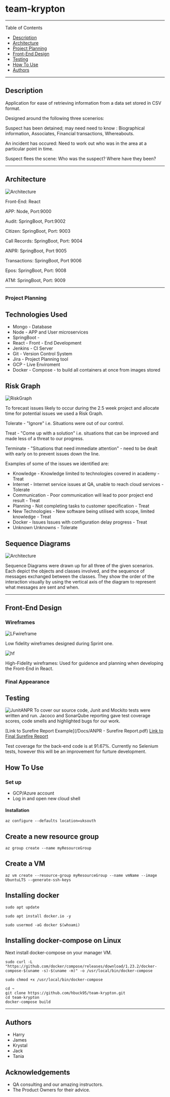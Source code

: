 # team-krypton
---

Table of Contents

- [Description](#description)
- [Architecture](#architecture)
- [Project Planning](#project-planning)
- [Front-End Design](#front-end-design)
- [Testing](#testing)
- [How To Use](#how-to-use)
- [Authors](#authors)

---
## Description

Application for ease of retrieving information from a data set stored in CSV format.

Designed around the following three scenerios:

Suspect has been detained; may need need to know : Biographical information, Associates, Financial transactions, Whereabouts.

An incident has occured: Need to work out who was in the area at a particular point in time.

Suspect flees the scene: Who was the suspect? Where have they been?

---


## Architecture
![Architecture](/Docs/Architecture.png)

Front-End: React

APP: Node, Port:9000

Audit: SpringBoot, Port:9002

Citizen: SpringBoot, Port: 9003

Call Records: SpringBoot, Port: 9004

ANPR: SpringBoot, Port 9005

Transactions: SpringBoot, Port 9006

Epos: SpringBoot, Port: 9008

ATM: SpringBoot, Port: 9009

---

### Project Planning

## Technologies Used
- Mongo - Database
- Node - APP and User microservices 
- SpringBoot - 
- React - Front - End Development 
- Jenkins - CI Server
- Git - Version Control System
- Jira - Project Planning tool
- GCP - Live Enviroment
- Docker - Compose - to build all containers at once from images stored




## Risk Graph
![RiskGraph](/Docs/RiskGraph.PNG)

To forecast issues likely to occur during the 2.5 week project and allocate time for potential issues we used a Risk Graph.

Tolerate - "Ignore" i.e. Situations were out of our control.

Treat - "Come up with a solution" i.e. situations that can be improved and made less of a threat to our progress.

Terminate - "Situations that need immediate attention" - need to be dealt with early on to prevent issues down the line.


Examples of some of the issues we identified are:

* Knowledge	- Knowledge limited to technologies covered in academy - Treat
* Internet	- Internet service issues at QA, unable to reach cloud services - Tolerate
* Communication - 	Poor communication will lead to poor project end result - Treat
* Planning	- Not completing tasks to customer specification - Treat
* New Technologies -	New software being utilised with scope, limited knowledge - Treat
* Docker - Issues	Issues with configuration delay progress - Treat
* Unknown Unknowns - Tolerate

## Sequence Diagrams
![Architecture](/Docs/LoginSequence.png)

Sequence Diagrams were drawn up for all three of the given scenarios. Each depict the objects and classes involved, and the sequence of messages exchanged between the classes. They show the order of the interaction visually by using the vertical axis of the diagram to represent what messages are sent and when.


---
## Front-End Design 
### Wireframes
![LFwireframe](/Docs/LFwireframe.PNG)

Low fidelity wireframes designed during Sprint one.

![hf](/Docs/hfWireframe.PNG)

High-Fidelity wireframes: Used for guidence and planning when developing the Front-End in React.
### Final Appearance


## Testing
![JunitANPR](/Docs/JunitANPR.PNG)
To cover our source code, Junit and Mockito tests were written and run. Jacoco and SonarQube reporting gave test coverage scores, code smells and highlighted bugs for our work.
 
[Link to Surefire Report Example](/Docs/ANPR - Surefire Report.pdf)
[Link to Final Surefire Report](/Dos/ANPRindex.html)

Test coverage for the back-end code is at 91.67%.
Currently no Selenium tests, however this will be an improvement for furture development.

## How To Use
### Set up
* GCP/Azure account
* Log in and open new cloud shell

#### Installation

```
az configure --defaults location=uksouth
```
## Create a new resource group 
```
az group create --name myResourceGroup
```

## Create a VM

```
az vm create --resource-group myResourceGroup --name vmName --image UbuntuLTS --generate-ssh-keys
```

## Installing docker
```
sudo apt update

sudo apt install docker.io -y

sudo usermod -aG docker $(whoami)
```
## Installing docker-compose on Linux
Next install docker-compose on your manager VM.
```
sudo curl -L "https://github.com/docker/compose/releases/download/1.23.2/docker-compose-$(uname -s)-$(uname -m)" -o /usr/local/bin/docker-compose

sudo chmod +x /usr/local/bin/docker-compose
```

```
cd ~
git clone https://github.com/hbuck95/team-krypton.git
cd team-krypton
docker-compose build
```



---


## Authors

- Harry
- James
- Krystal
- Jack
- Tania 

## Acknowledgements
* QA consulting and our amazing instructors.
* The Product Owners for their advice.













